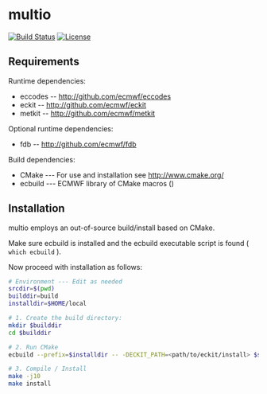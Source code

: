 multio
======

[![Build Status](https://img.shields.io/github/workflow/status/ecmwf/multio/ci/develop)](https://github.com/ecmwf/multio/actions/workflows/ci.yml)
[![License](https://img.shields.io/badge/License-Apache%202.0-blue.svg)](https://github.com/ecmwf/multio/blob/develop/LICENSE)

Requirements
------------

Runtime dependencies:

- eccodes -- http://github.com/ecmwf/eccodes
- eckit -- http://github.com/ecmwf/eckit
- metkit -- http://github.com/ecmwf/metkit

Optional runtime dependencies:

- fdb -- http://github.com/ecmwf/fdb

Build dependencies:

- CMake --- For use and installation see http://www.cmake.org/
- ecbuild --- ECMWF library of CMake macros ()

Installation
------------

multio employs an out-of-source build/install based on CMake.

Make sure ecbuild is installed and the ecbuild executable script is found ( `which ecbuild` ).

Now proceed with installation as follows:

```bash
# Environment --- Edit as needed
srcdir=$(pwd)
builddir=build
installdir=$HOME/local  

# 1. Create the build directory:
mkdir $builddir
cd $builddir

# 2. Run CMake
ecbuild --prefix=$installdir -- -DECKIT_PATH=<path/to/eckit/install> $srcdir

# 3. Compile / Install
make -j10
make install
```
